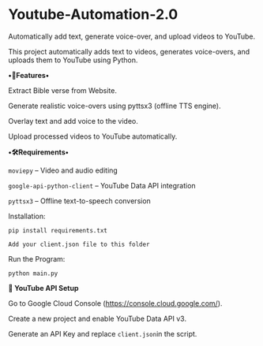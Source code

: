 # Youtube-Automation-2.0
Automatically add text, generate voice-over, and upload videos to YouTube.

This project automatically adds text to videos, generates voice-overs, and uploads them to YouTube using Python.

__________•🚀Features•__________

Extract Bible verse from Website.

Generate realistic voice-overs using pyttsx3 (offline TTS engine).

Overlay text and add voice to the video.

Upload processed videos to YouTube automatically.

__________•🛠️Requirements•__________

`moviepy` – Video and audio editing

`google-api-python-client` – YouTube Data API integration

`pyttsx3` – Offline text-to-speech conversion

Installation:

```
pip install requirements.txt
```

```
Add your client.json file to this folder
```
Run the Program:

```
python main.py
```

__________🔑 YouTube API Setup__________

Go to  Google Cloud Console (https://console.cloud.google.com/).

Create a new project and enable YouTube Data API v3.

Generate an API Key and replace `client.json`in the script.
